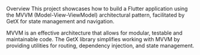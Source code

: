 Overview
This project showcases how to build a Flutter application using the MVVM (Model-View-ViewModel) architectural pattern, facilitated by GetX for state management and navigation.

MVVM is an effective architecture that allows for modular, testable and maintainable code. The GetX library simplifies working with MVVM by providing utilities for routing, dependency injection, and state management.

